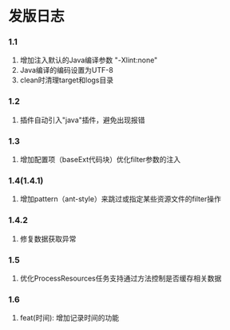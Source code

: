 # 发版日志

### 1.1
1. 增加注入默认的Java编译参数 "-Xlint:none"
2. Java编译的编码设置为UTF-8
3. clean时清理target和logs目录

### 1.2
1. 插件自动引入"java"插件，避免出现报错

### 1.3
1. 增加配置项（baseExt代码块）优化filter参数的注入

### 1.4(1.4.1)
1. 增加pattern（ant-style）来跳过或指定某些资源文件的filter操作

### 1.4.2
1. 修复数据获取异常

### 1.5
1. 优化ProcessResources任务支持通过方法控制是否缓存相关数据

### 1.6
1. feat(时间): 增加记录时间的功能
